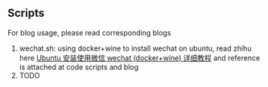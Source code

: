 Scripts
---

For blog usage, please read corresponding blogs


1. wechat.sh: using docker+wine to install wechat on ubuntu, read zhihu here [Ubuntu 安装使用微信 wechat (docker+wine) 详细教程](https://zhuanlan.zhihu.com/p/570187823) and reference is attached at code scripts and blog
2. TODO